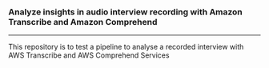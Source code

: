 ### Analyze insights in audio interview recording with Amazon Transcribe and  Amazon Comprehend
-----
This repository is to test a pipeline to analyse a recorded interview with AWS Transcribe and AWS Comprehend Services 
